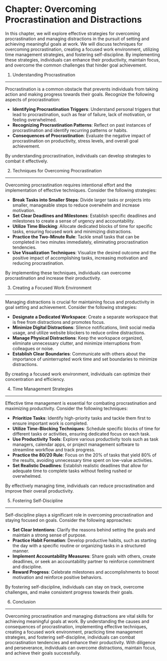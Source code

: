 Chapter: Overcoming Procrastination and Distractions
====================================================

In this chapter, we will explore effective strategies for overcoming procrastination and managing distractions in the pursuit of setting and achieving meaningful goals at work. We will discuss techniques for overcoming procrastination, creating a focused work environment, utilizing time management strategies, and fostering self-discipline. By implementing these strategies, individuals can enhance their productivity, maintain focus, and overcome the common challenges that hinder goal achievement.

1. Understanding Procrastination
--------------------------------

Procrastination is a common obstacle that prevents individuals from taking action and making progress towards their goals. Recognize the following aspects of procrastination:

* **Identifying Procrastination Triggers**: Understand personal triggers that lead to procrastination, such as fear of failure, lack of motivation, or feeling overwhelmed.
* **Recognizing Procrastination Patterns**: Reflect on past instances of procrastination and identify recurring patterns or habits.
* **Consequences of Procrastination**: Evaluate the negative impact of procrastination on productivity, stress levels, and overall goal achievement.

By understanding procrastination, individuals can develop strategies to combat it effectively.

2. Techniques for Overcoming Procrastination
--------------------------------------------

Overcoming procrastination requires intentional effort and the implementation of effective techniques. Consider the following strategies:

* **Break Tasks into Smaller Steps**: Divide larger tasks or projects into smaller, manageable steps to reduce overwhelm and increase motivation.
* **Set Clear Deadlines and Milestones**: Establish specific deadlines and milestones to create a sense of urgency and accountability.
* **Utilize Time Blocking**: Allocate dedicated blocks of time for specific tasks, ensuring focused work and minimizing distractions.
* **Practice the Two-Minute Rule**: Tackle small tasks that can be completed in two minutes immediately, eliminating procrastination tendencies.
* **Use Visualization Techniques**: Visualize the desired outcome and the positive impact of accomplishing tasks, increasing motivation and reducing procrastination.

By implementing these techniques, individuals can overcome procrastination and increase their productivity.

3. Creating a Focused Work Environment
--------------------------------------

Managing distractions is crucial for maintaining focus and productivity in goal setting and achievement. Consider the following strategies:

* **Designate a Dedicated Workspace**: Create a separate workspace that is free from distractions and promotes focus.
* **Minimize Digital Distractions**: Silence notifications, limit social media usage, and utilize website blockers to reduce online distractions.
* **Manage Physical Distractions**: Keep the workspace organized, eliminate unnecessary clutter, and minimize interruptions from colleagues or noise.
* **Establish Clear Boundaries**: Communicate with others about the importance of uninterrupted work time and set boundaries to minimize distractions.

By creating a focused work environment, individuals can optimize their concentration and efficiency.

4. Time Management Strategies
-----------------------------

Effective time management is essential for combating procrastination and maximizing productivity. Consider the following techniques:

* **Prioritize Tasks**: Identify high-priority tasks and tackle them first to ensure important work is completed.
* **Utilize Time-Blocking Techniques**: Schedule specific blocks of time for different tasks or activities, ensuring dedicated focus on each task.
* **Use Productivity Tools**: Explore various productivity tools such as task managers, calendar apps, or project management software to streamline workflow and track progress.
* **Practice the 80/20 Rule**: Focus on the 20% of tasks that yield 80% of the results, avoiding unnecessary time spent on low-value activities.
* **Set Realistic Deadlines**: Establish realistic deadlines that allow for adequate time to complete tasks without feeling rushed or overwhelmed.

By effectively managing time, individuals can reduce procrastination and improve their overall productivity.

5. Fostering Self-Discipline
----------------------------

Self-discipline plays a significant role in overcoming procrastination and staying focused on goals. Consider the following approaches:

* **Set Clear Intentions**: Clarify the reasons behind setting the goals and maintain a strong sense of purpose.
* **Practice Habit Formation**: Develop productive habits, such as starting the day with a specific routine or organizing tasks in a structured manner.
* **Implement Accountability Measures**: Share goals with others, create deadlines, or seek an accountability partner to reinforce commitment and discipline.
* **Reward Progress**: Celebrate milestones and accomplishments to boost motivation and reinforce positive behaviors.

By fostering self-discipline, individuals can stay on track, overcome challenges, and make consistent progress towards their goals.

6. Conclusion
-------------

Overcoming procrastination and managing distractions are vital skills for achieving meaningful goals at work. By understanding the causes and consequences of procrastination, implementing effective techniques, creating a focused work environment, practicing time management strategies, and fostering self-discipline, individuals can combat procrastination tendencies and enhance their productivity. With diligence and perseverance, individuals can overcome distractions, maintain focus, and achieve their goals successfully.
